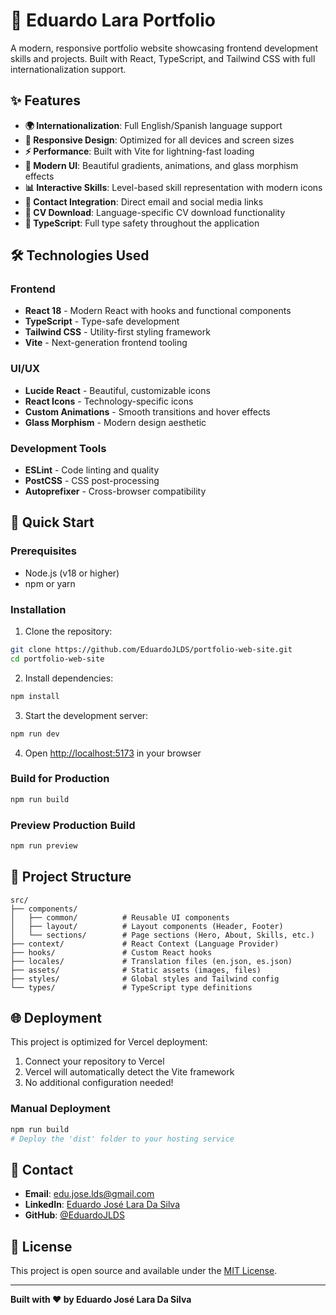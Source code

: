 # 🚀 Eduardo Lara Portfolio

A modern, responsive portfolio website showcasing frontend development skills and projects. Built with React, TypeScript, and Tailwind CSS with full internationalization support.

## ✨ Features

- **🌍 Internationalization**: Full English/Spanish language support
- **📱 Responsive Design**: Optimized for all devices and screen sizes
- **⚡ Performance**: Built with Vite for lightning-fast loading
- **🎨 Modern UI**: Beautiful gradients, animations, and glass morphism effects
- **📊 Interactive Skills**: Level-based skill representation with modern icons
- **📧 Contact Integration**: Direct email and social media links
- **📄 CV Download**: Language-specific CV download functionality
- **🔧 TypeScript**: Full type safety throughout the application

## 🛠️ Technologies Used

### Frontend
- **React 18** - Modern React with hooks and functional components
- **TypeScript** - Type-safe development
- **Tailwind CSS** - Utility-first styling framework
- **Vite** - Next-generation frontend tooling

### UI/UX
- **Lucide React** - Beautiful, customizable icons
- **React Icons** - Technology-specific icons
- **Custom Animations** - Smooth transitions and hover effects
- **Glass Morphism** - Modern design aesthetic

### Development Tools
- **ESLint** - Code linting and quality
- **PostCSS** - CSS post-processing
- **Autoprefixer** - Cross-browser compatibility

## 🚀 Quick Start

### Prerequisites
- Node.js (v18 or higher)
- npm or yarn

### Installation

1. Clone the repository:
```bash
git clone https://github.com/EduardoJLDS/portfolio-web-site.git
cd portfolio-web-site
```

2. Install dependencies:
```bash
npm install
```

3. Start the development server:
```bash
npm run dev
```

4. Open [http://localhost:5173](http://localhost:5173) in your browser

### Build for Production

```bash
npm run build
```

### Preview Production Build

```bash
npm run preview
```

## 📁 Project Structure

```
src/
├── components/
│   ├── common/          # Reusable UI components
│   ├── layout/          # Layout components (Header, Footer)
│   └── sections/        # Page sections (Hero, About, Skills, etc.)
├── context/             # React Context (Language Provider)
├── hooks/               # Custom React hooks
├── locales/             # Translation files (en.json, es.json)
├── assets/              # Static assets (images, files)
├── styles/              # Global styles and Tailwind config
└── types/               # TypeScript type definitions
```

## 🌐 Deployment

This project is optimized for Vercel deployment:

1. Connect your repository to Vercel
2. Vercel will automatically detect the Vite framework
3. No additional configuration needed!

### Manual Deployment

```bash
npm run build
# Deploy the 'dist' folder to your hosting service
```

## 📧 Contact

- **Email**: [edu.jose.lds@gmail.com](mailto:edu.jose.lds@gmail.com)
- **LinkedIn**: [Eduardo José Lara Da Silva](https://linkedin.com/in/eduardo-josé-lara-da-silva-2b00b4229)
- **GitHub**: [@EduardoJLDS](https://github.com/EduardoJLDS)

## 📄 License

This project is open source and available under the [MIT License](LICENSE).

---

**Built with ❤️ by Eduardo José Lara Da Silva**